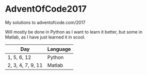 # AdventOfCode2017
My solutions to adventofcode.com/2017

Will mostly be done in Python as I want to learn it better, but some in Matlab, as I have just learned it in scool.

| Day             | Language |
|-----------------|----------|
| 1, 5, 6, 12      | Python   |
| 2, 3, 4, 7, 9, 11 | Matlab   |
